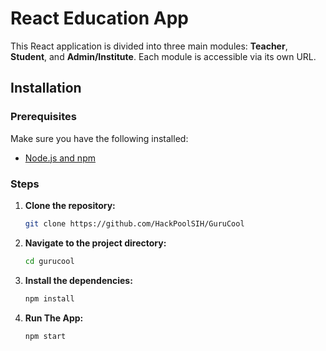 # React Education App

This React application is divided into three main modules: **Teacher**, **Student**, and **Admin/Institute**. Each module is accessible via its own URL.


## Installation



### Prerequisites

Make sure you have the following installed:

- [Node.js and npm](https://nodejs.org/)

### Steps

1. **Clone the repository:**

   ```bash
   git clone https://github.com/HackPoolSIH/GuruCool

2. **Navigate to the project directory:**

   ```bash
   cd gurucool

3. **Install the dependencies:**

   ```bash
   npm install

4. **Run The App:**

   ```bash
   npm start